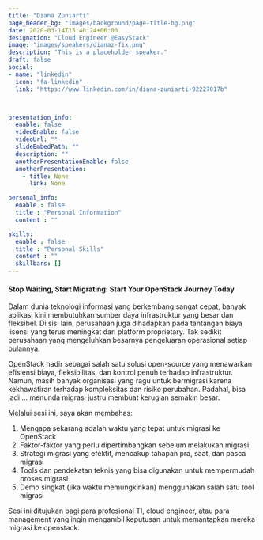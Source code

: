 ```yaml
---
title: "Diana Zuniarti"
page_header_bg: "images/background/page-title-bg.png"
date: 2020-03-14T15:40:24+06:00
designation: "Cloud Engineer @EasyStack"
image: "images/speakers/dianaz-fix.png"
description: "This is a placeholder speaker."
draft: false
social:
- name: "linkedin"
  icon: "fa-linkedin"
  link: "https://www.linkedin.com/in/diana-zuniarti-92227017b"



presentation_info:
  enable: false
  videoEnable: false
  videoUrl: ""
  slideEmbedPath: ""
  description: ""
  anotherPresentationEnable: false
  anotherPresentation:
    - title: None
      link: None

personal_info:
  enable : false
  title : "Personal Information"
  content : ""

skills:
  enable : false
  title : "Personal Skills"
  content : ""
  skillbars: []
---
```


#### Stop Waiting, Start Migrating: Start Your OpenStack Journey Today

Dalam dunia teknologi informasi yang berkembang sangat cepat, banyak aplikasi kini membutuhkan sumber daya infrastruktur yang besar dan fleksibel. Di sisi lain, perusahaan juga dihadapkan pada tantangan biaya lisensi yang terus meningkat dari platform proprietary. Tak sedikit perusahaan yang mengeluhkan besarnya pengeluaran operasional setiap bulannya.

OpenStack hadir sebagai salah satu solusi open-source yang menawarkan efisiensi biaya, fleksibilitas, dan kontrol penuh terhadap infrastruktur. Namun, masih banyak organisasi yang ragu untuk bermigrasi karena kekhawatiran terhadap kompleksitas dan risiko perubahan. Padahal, bisa jadi ... menunda migrasi justru membuat kerugian semakin besar.

Melalui sesi ini, saya akan membahas:

1. Mengapa sekarang adalah waktu yang tepat untuk migrasi ke OpenStack
2. Faktor-faktor yang perlu dipertimbangkan sebelum melakukan migrasi
3. Strategi migrasi yang efektif, mencakup tahapan pra, saat, dan pasca migrasi
4. Tools dan pendekatan teknis yang bisa digunakan untuk mempermudah proses migrasi
5. Demo singkat (jika waktu memungkinkan) menggunakan salah satu tool migrasi

Sesi ini ditujukan bagi para profesional TI, cloud engineer, atau para management yang ingin mengambil keputusan untuk memantapkan mereka migrasi ke openstack.  
